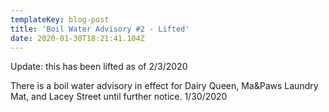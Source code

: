 ```yaml
---
templateKey: blog-post
title: 'Boil Water Advisory #2 - Lifted'
date: 2020-01-30T18:21:41.104Z
---
```

Update: this has been lifted as of 2/3/2020



There is a boil water advisory in effect for Dairy Queen, Ma&Paws Laundry Mat, and Lacey Street until further notice. 1/30/2020
